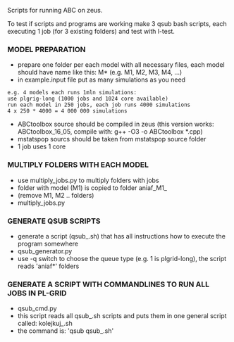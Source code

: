 Scripts for running ABC on zeus.


To test if scripts and programs are working make 3 qsub bash scripts, each executing 1 job (for 3 existing folders)
and test with l-test.


### MODEL PREPARATION

* prepare one folder per each model with all necessary files,
each model should have name like this: M* (e.g. M1, M2, M3, M4, ...)
* in example.input file put as many simulations as you need
```
e.g. 4 models each runs 1mln simulations:
use plgrig-long (1000 jobs and 1024 core available)
run each model in 250 jobs, each job runs 4000 simulations
4 x 250 * 4000 = 4 000 000 simulations
```
* ABCtoolbox source should be compiled in zeus (this version works: ABCtoolbox_16_05, compile with: g++ -O3 -o ABCtoolbox *.cpp)
* mstatspop sourcs should be taken from mstatspop source folder
* 1 job uses 1 core



### MULTIPLY FOLDERS WITH EACH MODEL

* use multiply_jobs.py to multiply folders with jobs
* folder with model (M1) is copied to folder aniaf_M1_<int>
* (remove M1, M2 .. folders)
* multiply_jobs.py <int>



### GENERATE QSUB SCRIPTS

* generate a script (qsub_<model>.sh) that has all instructions how to execute the program somewhere
* qsub_generator.py
* use -q switch to choose the queue type (e.g. 1 is plgrid-long), the script reads 'aniaf*' folders


### GENERATE A SCRIPT WITH COMMANDLINES TO RUN ALL JOBS IN PL-GRID

* qsub_cmd.py
* this script reads all qsub_<model>.sh scripts and puts them in one general script called: kolejkuj_<folder>.sh
* the command is: 'qsub qsub_<model>.sh'




